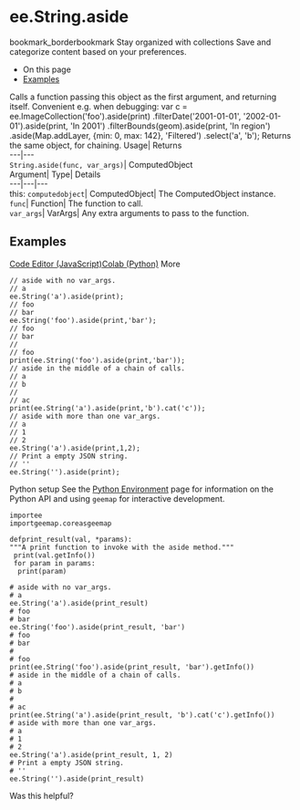  
#  ee.String.aside 
bookmark_borderbookmark Stay organized with collections  Save and categorize content based on your preferences.
  * On this page
  * [Examples](https://developers.google.com/earth-engine/apidocs/ee-string-aside#examples)


Calls a function passing this object as the first argument, and returning itself. Convenient e.g. when debugging: 
var c = ee.ImageCollection('foo').aside(print)
.filterDate('2001-01-01', '2002-01-01').aside(print, 'In 2001')
.filterBounds(geom).aside(print, 'In region')
.aside(Map.addLayer, {min: 0, max: 142}, 'Filtered')
.select('a', 'b');
Returns the same object, for chaining.
Usage| Returns  
---|---  
`String.aside(func, var_args)`| ComputedObject  
Argument| Type| Details  
---|---|---  
this: `computedobject`| ComputedObject| The ComputedObject instance.  
`func`| Function| The function to call.  
`var_args`| VarArgs| Any extra arguments to pass to the function.  
## Examples
[Code Editor (JavaScript)](https://developers.google.com/earth-engine/apidocs/ee-string-aside#code-editor-javascript-sample)[Colab (Python)](https://developers.google.com/earth-engine/apidocs/ee-string-aside#colab-python-sample) More
```
// aside with no var_args.
// a
ee.String('a').aside(print);
// foo
// bar
ee.String('foo').aside(print,'bar');
// foo
// bar
//
// foo
print(ee.String('foo').aside(print,'bar'));
// aside in the middle of a chain of calls.
// a
// b
//
// ac
print(ee.String('a').aside(print,'b').cat('c'));
// aside with more than one var_args.
// a
// 1
// 2
ee.String('a').aside(print,1,2);
// Print a empty JSON string.
// ''
ee.String('').aside(print);
```
Python setup
See the [ Python Environment](https://developers.google.com/earth-engine/guides/python_install) page for information on the Python API and using `geemap` for interactive development.
```
importee
importgeemap.coreasgeemap
```
```
defprint_result(val, *params):
"""A print function to invoke with the aside method."""
 print(val.getInfo())
 for param in params:
  print(param)

# aside with no var_args.
# a
ee.String('a').aside(print_result)
# foo
# bar
ee.String('foo').aside(print_result, 'bar')
# foo
# bar
#
# foo
print(ee.String('foo').aside(print_result, 'bar').getInfo())
# aside in the middle of a chain of calls.
# a
# b
#
# ac
print(ee.String('a').aside(print_result, 'b').cat('c').getInfo())
# aside with more than one var_args.
# a
# 1
# 2
ee.String('a').aside(print_result, 1, 2)
# Print a empty JSON string.
# ''
ee.String('').aside(print_result)
```

Was this helpful?
